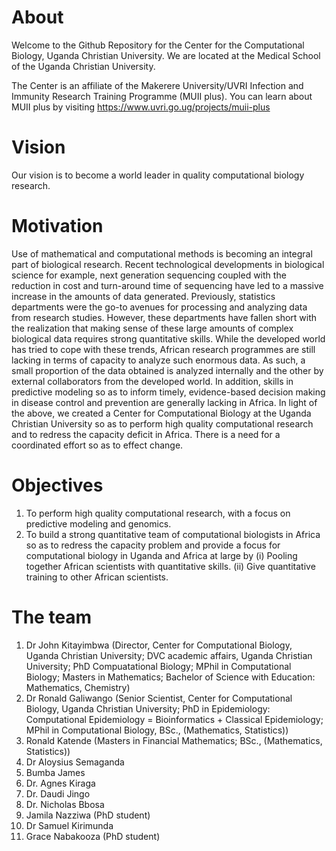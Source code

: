 # About
Welcome to the Github Repository for the Center for the Computational Biology, Uganda Christian University. We are located at the Medical School of the Uganda Christian University.

The Center is an affiliate of the Makerere University/UVRI Infection and Immunity Research Training Programme (MUII plus). You can learn about MUII plus by visiting https://www.uvri.go.ug/projects/muii-plus

# Vision
Our vision is to become a world leader in quality computational biology research.

# Motivation
Use of mathematical and computational methods is becoming an integral part of biological research. Recent technological developments in biological science for example, next generation sequencing coupled with the reduction in cost and turn-around time of sequencing have led to a massive increase in the amounts of data generated. Previously, statistics departments were the go-to avenues for processing and analyzing data from research studies. However, these departments have fallen short with the realization that making sense of these large amounts of complex biological data requires strong quantitative skills. While the developed world has tried to cope with these trends, African research programmes are still lacking in terms of capacity to analyze such enormous data. As such, a small proportion of the data obtained is analyzed internally and the other by external collaborators from the developed world. In addition, skills in predictive modeling so as to inform timely, evidence-based decision making in disease control and prevention are generally lacking in Africa. In light of the above, we created a Center for Computational Biology at the Uganda Christian University so as to perform high quality computational research and to redress the capacity deficit in Africa. There is a need for a coordinated effort so as to effect change.

# Objectives
1.	To perform high quality computational research, with a focus on predictive modeling and genomics. 
2.	To build a strong quantitative team of computational biologists in Africa so as to redress the capacity problem and provide a focus for computational biology in Uganda and Africa at large by
(i)	Pooling together African scientists with quantitative skills.
(ii) Give quantitative training to other African scientists.

# The team
1. Dr John Kitayimbwa (Director, Center for Computational Biology, Uganda Christian University; DVC academic affairs, Uganda Christian University; PhD Compuatational Biology; MPhil in Computational Biology; Masters in Mathematics; Bachelor of Science with Education: Mathematics, Chemistry)
2. Dr Ronald Galiwango (Senior Scientist, Center for Computational Biology, Uganda Christian University; PhD in Epidemiology: Computational Epidemiology = Bioinformatics + Classical Epidemiology; MPhil in Computational Biology, BSc., (Mathematics, Statistics))
3. Ronald Katende (Masters in Financial Mathematics; BSc., (Mathematics, Statistics))
4. Dr Aloysius Semaganda
5. Bumba James
6. Dr. Agnes Kiraga
7. Dr. Daudi Jingo
8. Dr. Nicholas Bbosa
9. Jamila Nazziwa (PhD student)
10. Dr Samuel Kirimunda
11. Grace Nabakooza (PhD student)

